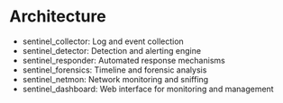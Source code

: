 # Architecture

- sentinel_collector: Log and event collection
- sentinel_detector: Detection and alerting engine
- sentinel_responder: Automated response mechanisms
- sentinel_forensics: Timeline and forensic analysis
- sentinel_netmon: Network monitoring and sniffing
- sentinel_dashboard: Web interface for monitoring and management
